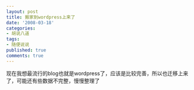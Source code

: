 ```yaml
---
layout: post
title: 搬家到wordpress上来了
date: '2008-03-18'
categories:
- 胡说八道
tags:
- 随便说说
published: true
comments: true
---
```

<p>现在我想最流行的blog也就是wordpress了，应该是比较完善，所以也迁移上来了，可能还有些数据不完整，慢慢整理了</p>

